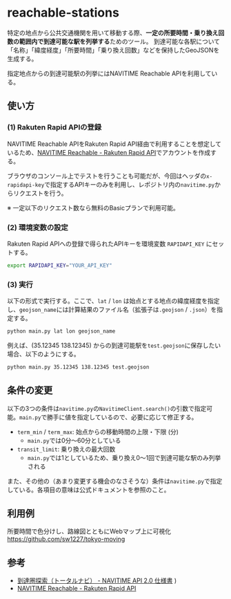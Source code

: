 # reachable-stations
特定の地点から公共交通機関を用いて移動する際、**一定の所要時間・乗り換え回数の範囲内で到達可能な駅を列挙する**ためのツール。
到達可能な各駅について「名称」「緯度経度」「所要時間」「乗り換え回数」などを保持したGeoJSONを生成する。

指定地点からの到達可能駅の列挙にはNAVITIME Reachable APIを利用している。

## 使い方
### (1) Rakuten Rapid APIの登録
NAVITIME Reachable APIをRakuten Rapid API経由で利用することを想定しているため、[NAVITIME Reachable - Rakuten Rapid API](https://api.rakuten.net/navitimejapan-navitimejapan/api/navitime-reachable)でアカウントを作成する。

ブラウザのコンソール上でテストを行うことも可能だが、今回はヘッダの`x-rapidapi-key`で指定するAPIキーのみを利用し、レポジトリ内の`navitime.py`からリクエストを行う。

※ 一定以下のリクエスト数なら無料のBasicプランで利用可能。

### (2) 環境変数の設定
Rakuten Rapid APIへの登録で得られたAPIキーを環境変数 `RAPIDAPI_KEY` にセットする。

```bash
export RAPIDAPI_KEY="YOUR_API_KEY"
```

### (3) 実行
以下の形式で実行する。ここで、`lat` / `lon` は始点とする地点の緯度経度を指定し、`geojson_name`には計算結果のファイル名（拡張子は`.geojson` / `.json`）を指定する。
```bash
python main.py lat lon geojson_name
```

例えば、(35.12345 138.12345) からの到達可能駅を`test.geojson`に保存したい場合、以下のようにする。
```bash
python main.py 35.12345 138.12345 test.geojson
```

## 条件の変更
以下の3つの条件は`navitime.py`の`NavitimeClient.search()`の引数で指定可能。`main.py`で勝手に値を指定しているので、必要に応じて修正する。
- `term_min` / `term_max`: 始点からの移動時間の上限・下限 (分)
    - `main.py`では0分〜60分としている
- `transit_limit`: 乗り換えの最大回数
    - `main.py`では1としているため、乗り換え0〜1回で到達可能な駅のみ列挙される

また、その他の（あまり変更する機会のなさそうな）条件は`navitime.py`で指定している。各項目の意味は公式ドキュメントを参照のこと。

## 利用例
所要時間で色分けし、路線図とともにWebマップ上に可視化
https://github.com/sw1227/tokyo-moving

## 参考
- [到達圏探索（トータルナビ） - NAVITIME API 2.0 仕様書](https://api-sdk.navitime.co.jp/api/specs/api_guide/reachable_transit.html)
)
- [NAVITIME Reachable - Rakuten Rapid API](https://api.rakuten.net/navitimejapan-navitimejapan/api/navitime-reachable)
